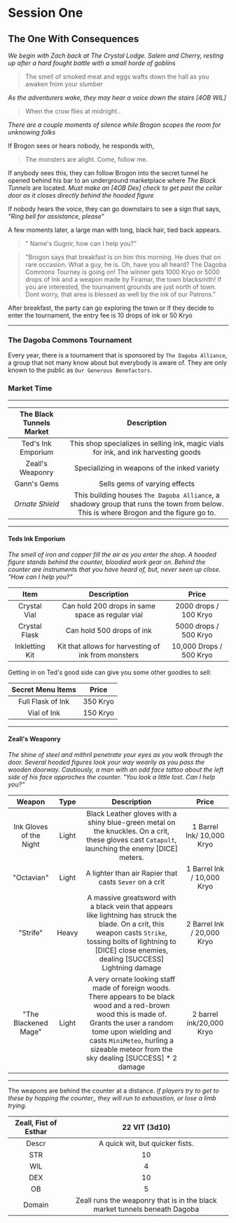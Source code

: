 # Session One
## The One With Consequences

*We begin with Zach back at The Crystal Lodge. Salem and Cherry, resting up after a hard fought battle with a small horde of goblins*

> The smell of smoked meat and eggs wafts down the hall as you awaken from your slumber

*As the adventurers wake, they  may hear a voice down the stairs [4OB WIL]*
> When the crow flies at midnight..

*There are a couple moments of silence while Brogon scopes the room for unknowing folks*

If Brogon sees or hears nobody, he responds with,
> The monsters are alight. Come, follow me.

If anybody sees this, they can follow Brogon into the secret tunnel he opened behind his bar to an underground marketplace where *The Black Tunnels* are located. *Must make an [4OB Dex] check to get past the cellar door as it closes directly behind the hooded figure*

If nobody hears the voice, they can go downstairs to see a sign that says, *"Ring bell for assistance, please"*

A few moments later, a large man with long, black hair, tied back appears. 
> " Name's Gugnir, how can I help you?"

> "Brogon says that breakfast is on him this morning. He does that on rare occasion. What a guy, he is. Oh, have you all heard? The Dagoba Commons Tourney is going on! The winner gets 1000 Kryo or 5000 drops of Ink and a weapon made by Firamar, the town blacksmith! If you are interested, the tournament grounds are just north of town. Dont worry, that area is blessed as well by the ink of our Patrons."

After breakfast, the party can go exploring the town or if they decide to enter the tournament, the entry fee is 10 drops of ink or 50 Kryo

---
### The Dagoba Commons Tournament
Every year, there is a tournament that is sponsored by `The Dagoba Alliance`, a group that not many know about but everybody is aware of. They are only known to the public as `Our Generous Benefactors`. 




 
### Market Time
---
| The Black Tunnels Market | Description |
| :----------: | :----------: |
| Ted's Ink Emporium| This shop specializes in selling ink, magic vials for ink, and ink harvesting goods |
| Zeall's Weaponry | Specializing in weapons of the inked variety |
| Gann's Gems | Sells gems of varying  effects |
| *Ornate Shield* | This building houses `The Dagoba Alliance`, a shadowy group that runs the town from below. This is where Brogon and  the figure go to. |

------

#### Teds Ink Emporium
*The smell of iron and copper fill the air as you enter the shop. A hooded figure stands behind the counter, bloodied work gear on. Behind the counter are instruments that you have heard of, but, never seen up close. "How can I help you?"*

| Item | Description | Price |
| :----: | :----: | :----: |
| Crystal Vial | Can hold 200 drops in same space as regular vial | 2000 drops / 100 Kryo |
| Crystal Flask | Can hold 500 drops of ink | 5000 drops / 500 Kryo |
| Inkletting Kit | Kit that allows for harvesting of ink from monsters | 10,000 Drops / 500 Kryo |

Getting in on Ted's good side can give you some other goodies to sell:

| Secret Menu Items | Price |
| :----: | :----: |
| Full Flask of Ink |  350 Kryo |
| Vial of Ink | 150 Kryo |

---
#### Zeall's Weaponry
*The shine of steel and mithril penetrate your eyes as you walk through the door. Several hooded figures look your way wearily as you pass the wooden doorway. Cautiously, a man with an odd face tattoo about the left side of his face approches the counter. "You look a little lost. Can I help you?"*

| Weapon | Type | Description | Price |
| :----: | :----: | :----: | :----: |
| Ink Gloves of the Night | Light | Black Leather gloves with a shiny blue-green metal on the knuckles. On a crit, these gloves cast `Catapult`, launching the enemy [DICE] meters. | 1 Barrel Ink/ 10,000 Kryo|
| "Octavian" | Light | A lighter than air Rapier that casts `Sever` on a crit | 1 Barrel Ink / 10,000 Kryo|
| "Strife" | Heavy | A massive greatsword with a black vein that appears like lightning has struck the blade. On a crit, this weapon casts `Strike`, tossing bolts of lightning to [DICE] close enemies, dealing [SUCCESS] Lightning damage| 2 Barrel Ink / 20,000 Kryo |
|"The Blackened Mage" | Light | A very ornate looking staff made of foreign woods. There appears to be black wood and a red-brown wood this is made of. Grants the user a random tome upon wielding and casts `MiniMeteo`, hurling a sizeable meteor from the sky dealing [SUCCESS] * 2 damage | 2 barrel ink/20,000 Kryo |

-----
The weapons are behind the counter at a distance. *If players try to get to these by hopping the counter,, they will run to exhaustion, or lose a limb trying.*

| Zeall, Fist of Esthar | 22 VIT (3d10)|
| :----: | :----: |
| Descr | A quick wit, but quicker fists. |
| STR | 10 |
| WIL | 4 |
| DEX | 10 |
| OB | 5 |
| Domain | Zeall runs the weaponry that is in the black market tunnels beneath Dagoba |
